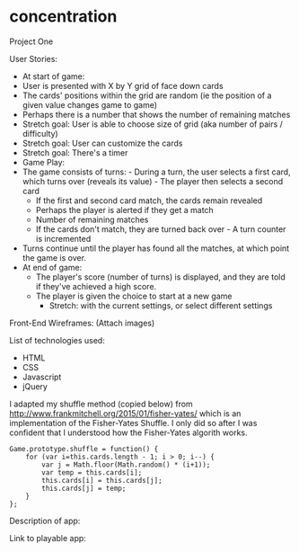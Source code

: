 # concentration
Project One

User Stories:
-  At start of game:
  -  User is presented with X by Y grid of face down cards
  -  The cards' positions within the grid are random (ie the position of a given value changes game to game)
  -  Perhaps there is a number that shows the number of remaining matches
  -  Stretch goal: User is able to choose size of grid (aka number of pairs / difficulty)
  -  Stretch goal: User can customize the cards
  -  Stretch goal: There's a timer
-  Game Play:
  -  The game consists of turns:
    -  During a turn, the user selects a first card, which turns over (reveals its value)
    -  The player then selects a second card
      -  If the first and second card match, the cards remain revealed
        -  Perhaps the player is alerted if they get a match
        -  Number of remaining matches 
    	-  If the cards don't match, they are turned back over
    -  A turn counter is incremented
  -  Turns continue until the player has found all the matches, at which point the game is over.
-  At end of game:
	-  The player's score (number of turns) is displayed, and they are told if they've achieved a high score.
	-  The player is given the choice to start at a new game 
		-  Stretch: with the current settings, or select different settings


Front-End Wireframes:
(Attach images)

List of technologies used:
-  HTML
-  CSS
-  Javascript
-  jQuery

I adapted my shuffle method (copied below) from http://www.frankmitchell.org/2015/01/fisher-yates/ which is an implementation of the Fisher-Yates Shuffle. I only did so after I was confident that I understood how the Fisher-Yates algorith works.

```
Game.prototype.shuffle = function() {
	for (var i=this.cards.length - 1; i > 0; i--) {
		var j = Math.floor(Math.random() * (i+1));
		var temp = this.cards[i];
		this.cards[i] = this.cards[j];
		this.cards[j] = temp;
	}
};
```

Description of app:

Link to playable app:

